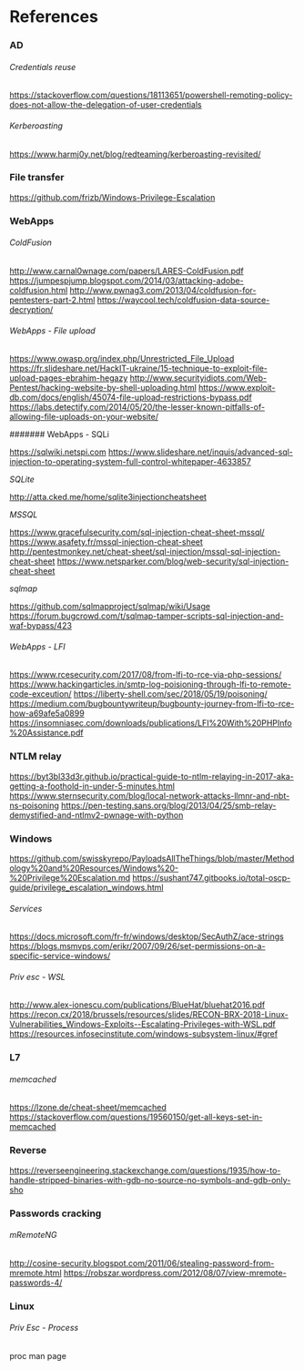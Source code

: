 # References

### AD

###### Credentials reuse

https://stackoverflow.com/questions/18113651/powershell-remoting-policy-does-not-allow-the-delegation-of-user-credentials

###### Kerberoasting

https://www.harmj0y.net/blog/redteaming/kerberoasting-revisited/

### File transfer

https://github.com/frizb/Windows-Privilege-Escalation

### WebApps

###### ColdFusion

http://www.carnal0wnage.com/papers/LARES-ColdFusion.pdf
https://jumpespjump.blogspot.com/2014/03/attacking-adobe-coldfusion.html
http://www.pwnag3.com/2013/04/coldfusion-for-pentesters-part-2.html
https://waycool.tech/coldfusion-data-source-decryption/

###### WebApps - File upload

https://www.owasp.org/index.php/Unrestricted_File_Upload
https://fr.slideshare.net/HackIT-ukraine/15-technique-to-exploit-file-upload-pages-ebrahim-hegazy
http://www.securityidiots.com/Web-Pentest/hacking-website-by-shell-uploading.html
https://www.exploit-db.com/docs/english/45074-file-upload-restrictions-bypass.pdf
https://labs.detectify.com/2014/05/20/the-lesser-known-pitfalls-of-allowing-file-uploads-on-your-website/

####### WebApps - SQLi

https://sqlwiki.netspi.com
https://www.slideshare.net/inquis/advanced-sql-injection-to-operating-system-full-control-whitepaper-4633857

*SQLite*

http://atta.cked.me/home/sqlite3injectioncheatsheet

*MSSQL*

https://www.gracefulsecurity.com/sql-injection-cheat-sheet-mssql/
https://www.asafety.fr/mssql-injection-cheat-sheet
http://pentestmonkey.net/cheat-sheet/sql-injection/mssql-sql-injection-cheat-sheet
https://www.netsparker.com/blog/web-security/sql-injection-cheat-sheet

*sqlmap*

https://github.com/sqlmapproject/sqlmap/wiki/Usage
https://forum.bugcrowd.com/t/sqlmap-tamper-scripts-sql-injection-and-waf-bypass/423

###### WebApps - LFI

https://www.rcesecurity.com/2017/08/from-lfi-to-rce-via-php-sessions/
https://www.hackingarticles.in/smtp-log-poisioning-through-lfi-to-remote-code-exceution/
https://liberty-shell.com/sec/2018/05/19/poisoning/
https://medium.com/bugbountywriteup/bugbounty-journey-from-lfi-to-rce-how-a69afe5a0899
https://insomniasec.com/downloads/publications/LFI%20With%20PHPInfo%20Assistance.pdf

### NTLM relay

https://byt3bl33d3r.github.io/practical-guide-to-ntlm-relaying-in-2017-aka-getting-a-foothold-in-under-5-minutes.html
https://www.sternsecurity.com/blog/local-network-attacks-llmnr-and-nbt-ns-poisoning
https://pen-testing.sans.org/blog/2013/04/25/smb-relay-demystified-and-ntlmv2-pwnage-with-python

### Windows

https://github.com/swisskyrepo/PayloadsAllTheThings/blob/master/Methodology%20and%20Resources/Windows%20-%20Privilege%20Escalation.md
https://sushant747.gitbooks.io/total-oscp-guide/privilege_escalation_windows.html

###### Services

https://docs.microsoft.com/fr-fr/windows/desktop/SecAuthZ/ace-strings
https://blogs.msmvps.com/erikr/2007/09/26/set-permissions-on-a-specific-service-windows/

###### Priv esc - WSL

http://www.alex-ionescu.com/publications/BlueHat/bluehat2016.pdf
https://recon.cx/2018/brussels/resources/slides/RECON-BRX-2018-Linux-Vulnerabilities_Windows-Exploits--Escalating-Privileges-with-WSL.pdf
https://resources.infosecinstitute.com/windows-subsystem-linux/#gref

### L7

###### memcached

https://lzone.de/cheat-sheet/memcached
https://stackoverflow.com/questions/19560150/get-all-keys-set-in-memcached

### Reverse

https://reverseengineering.stackexchange.com/questions/1935/how-to-handle-stripped-binaries-with-gdb-no-source-no-symbols-and-gdb-only-sho

### Passwords cracking

###### mRemoteNG

http://cosine-security.blogspot.com/2011/06/stealing-password-from-mremote.html
https://robszar.wordpress.com/2012/08/07/view-mremote-passwords-4/

### Linux

###### Priv Esc - Process

proc man page
